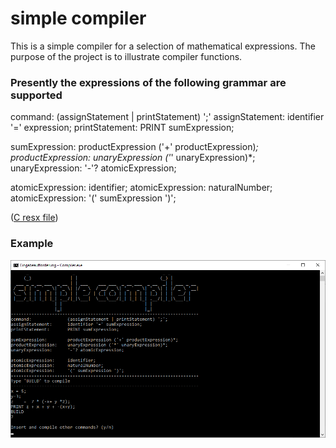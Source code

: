 # simple compiler
This is a simple compiler for a selection of mathematical expressions. The purpose of the project is to illustrate compiler functions.


### Presently the expressions of the following grammar are supported
command:              (assignStatement | printStatement) ';'
assignStatement:      identifier '=' expression;
printStatement:       PRINT sumExpression;

sumExpression:        productExpression ('+' productExpression)*;
productExpression:    unaryExpression ('*' unaryExpression)*;
unaryExpression:      '-'? atomicExpression;

atomicExpression:     identifier;
atomicExpression:     naturalNumber;
atomicExpression:     '(' sumExpression ')';

([C resx file](Compiler/Properties/Resources.resx))

### Example
![Screenshot not available](simple-compiler-screenshot-7.png)
